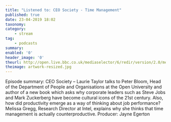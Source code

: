 ```yaml
---
title: "Listened to: CEO Society - Time Management"
published: true
date: 23-04-2019 18:02
taxonomy:
category:
	- stream
tag:
	- podcasts
summary:
enabled: '0'
header_image: '0'
theurl: http://open.live.bbc.co.uk/mediaselector/6/redir/version/2.0/mediaset/audio-nondrm-download/proto/http/vpid/p0762z32.mp3
theimage: artwork-resized.jpg
--- 
```

Episode summary: CEO Society – Laurie Taylor talks to Peter Bloom, Head of the Department of People and Organisations at the Open University and author of a new book which asks why corporate leaders such as Steve Jobs and Mark Zuckerberg have become cultural icons of the 21st century. Also, how did productivity emerge as a way of thinking about job performance? Melissa Gregg, Research Director at Intel, explains why she thinks that time management is actually counterproductive. Producer: Jayne Egerton
